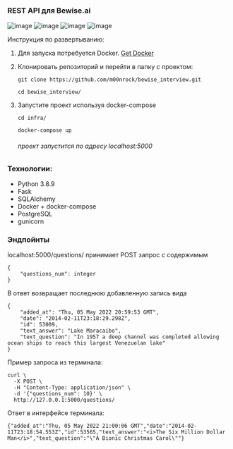### REST API для Bewise.ai

![image]({https://img.shields.io/badge/Python-FFD43B?style=for-the-badge&logo=python&logoColor=blue})
![image]({https://img.shields.io/badge/Flask-000000?style=for-the-badge&logo=flask&logoColor=white})
![image]({https://img.shields.io/badge/PostgreSQL-316192?style=for-the-badge&logo=postgresql&logoColor=white})
![image]({https://img.shields.io/badge/Docker-2CA5E0?style=for-the-badge&logo=docker&logoColor=white})

Инструкция по развертыванию:
1. Для запуска потребуется Docker. [Get Docker](https://docs.docker.com/get-docker/)

2. Клонировать репозиторий и перейти в папку с проектом:
    ```
    git clone https://github.com/m00nrock/bewise_interview.git
    ```

    ```
    cd bewise_interview/
    ```

3. Запустите проект используя docker-compose
    ```
    cd infra/
    ```
    
    ```
    docker-compose up
    ```
    ###### проект запустится по адресу localhost:5000

### Технологии:
- Python 3.8.9
- Fask
- SQLAlchemy
- Docker + docker-compose
- PostgreSQL
- gunicorn

### Эндпойнты

localhost:5000/questions/ принимает POST запрос с содержимым
```
{
    "questions_num": integer
}
```

В ответ возвращает последнюю добавленную запись вида

```
{
    "added_at": "Thu, 05 May 2022 20:59:53 GMT",
    "date": "2014-02-11T23:18:29.298Z",
    "id": 53009,
    "text_answer": "Lake Maracaibo",
    "text_question": "In 1957 a deep channel was completed allowing ocean ships to reach this largest Venezuelan lake"
}
```

Пример запроса из терминала:

```
curl \
  -X POST \
  -H "Content-Type: application/json" \
  -d '{"questions_num": 10}' \
  http://127.0.0.1:5000/questions/
```

Ответ в интерфейсе терминала:

```
{"added_at":"Thu, 05 May 2022 21:00:06 GMT","date":"2014-02-11T23:18:54.553Z","id":53565,"text_answer":"<i>The Six Million Dollar Man</i>","text_question":"\"A Bionic Christmas Carol\""}
```